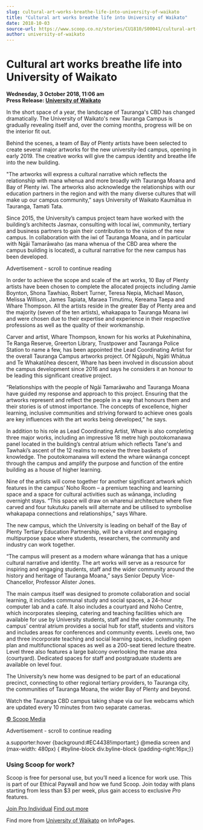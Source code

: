 ```yaml
---
slug: cultural-art-works-breathe-life-into-university-of-waikato
title: "Cultural art works breathe life into University of Waikato"
date: 2018-10-03
source-url: https://www.scoop.co.nz/stories/CU1810/S00041/cultural-art-works-breathe-life-into-university-of-waikato.htm
author: university-of-waikato
---
```

Cultural art works breathe life into University of Waikato
==========================================================

**Wednesday, 3 October 2018, 11:06 am**  
**Press Release: [University of Waikato](https://info.scoop.co.nz/University_of_Waikato)**

In the short space of a year, the landscape of Tauranga's CBD has changed dramatically. The University of Waikato's new Tauranga Campus is gradually revealing itself and, over the coming months, progress will be on the interior fit out.

Behind the scenes, a team of Bay of Plenty artists have been selected to create several major artworks for the new university-led campus, opening in early 2019. The creative works will give the campus identity and breathe life into the new building.

"The artworks will express a cultural narrative which reflects the relationship with mana whenua and more broadly with Tauranga Moana and Bay of Plenty iwi. The artworks also acknowledge the relationships with our education partners in the region and with the many diverse cultures that will make up our campus community," says University of Waikato Kaumātua in Tauranga, Tamati Tata.

Since 2015, the University’s campus project team have worked with the building’s architects Jasmax, consulting with local iwi, community, tertiary and business partners to gain their contribution to the vision of the new campus. In collaboration with the iwi of Tauranga Moana, and in particular with Ngāi Tamarāwaho (as mana whenua of the CBD area where the campus building is located), a cultural narrative for the new campus has been developed.

Advertisement - scroll to continue reading





In order to achieve the scope and scale of the art works, 10 Bay of Plenty artists have been chosen to complete the allocated projects including Jamie Boynton, Shona Tawhiao, Robert Turner, Teresa Nepia, Michael Mason, Melissa Willison, James Tapiata, Maraea Timutimu, Kereama Taepa and Whare Thompson. All the artists reside in the greater Bay of Plenty area and the majority (seven of the ten artists), whakapapa to Tauranga Moana iwi and were chosen due to their expertise and experience in their respective professions as well as the quality of their workmanship.

Carver and artist, Whare Thompson, known for his works at Pukehinahina, Te Ranga Reserve, Greerton Library, Trustpower and Tauranga Police Station to name a few, has been appointed the Lead Coordinating Artist for the overall Tauranga Campus artworks project. Of Ngāpuhi, Ngāti Whātua and Te Whakatōhea descent, Whare has been involved in discussion about the campus development since 2016 and says he considers it an honour to be leading this significant creative project.

“Relationships with the people of Ngāi Tamarāwaho and Tauranga Moana have guided my response and approach to this project. Ensuring that the artworks represent and reflect the people in a way that honours them and their stories is of utmost importance. The concepts of excellence, higher learning, inclusive communities and striving forward to achieve ones goals are key influences with the art works being developed,” he says.

In addition to his role as Lead Coordinating Artist, Whare is also completing three major works, including an impressive 18 metre high poutokomanawa panel located in the building’s central atrium which reflects Tane's and Tawhaki’s ascent of the 12 realms to receive the three baskets of knowledge. The poutokomanawa will extend the whare wānanga concept through the campus and amplify the purpose and function of the entire building as a house of higher learning.

Nine of the artists will come together for another significant artwork which features in the campus’ Noho Room – a premium teaching and learning space and a space for cultural activities such as wānanga, including overnight stays. “This space will draw on wharenui architecture where five carved and four tukutuku panels will alternate and be utilised to symbolise whakapapa connections and relationships,” says Whare.

The new campus, which the University is leading on behalf of the Bay of Plenty Tertiary Education Partnership, will be a vibrant and engaging multipurpose space where students, researchers, the community and industry can work together.

“The campus will present as a modern whare wānanga that has a unique cultural narrative and identity. The art works will serve as a resource for inspiring and engaging students, staff and the wider community around the history and heritage of Tauranga Moana,” says Senior Deputy Vice-Chancellor, Professor Alister Jones.

The main campus itself was designed to promote collaboration and social learning, it includes communal study and social spaces, a 24-hour computer lab and a café. It also includes a courtyard and Noho Centre, which incorporates sleeping, catering and teaching facilities which are available for use by University students, staff and the wider community. The campus’ central atrium provides a social hub for staff, students and visitors and includes areas for conferences and community events. Levels one, two and three incorporate teaching and social learning spaces, including open plan and multifunctional spaces as well as a 200-seat tiered lecture theatre. Level three also features a large balcony overlooking the marae atea (courtyard). Dedicated spaces for staff and postgraduate students are available on level four.

The University’s new home was designed to be part of an educational precinct, connecting to other regional tertiary providers, to Tauranga city, the communities of Tauranga Moana, the wider Bay of Plenty and beyond.

Watch the Tauranga CBD campus taking shape via our live webcams which are updated every 10 minutes from two separate cameras.

  

[© Scoop Media](http://www.scoop.co.nz/about/terms.html)  

Advertisement - scroll to continue reading



a.supporter:hover {background:#EC4438!important;} @media screen and (max-width: 480px) { #byline-block div.byline-block {padding-right:16px;}}

### Using Scoop for work?

Scoop is free for personal use, but you’ll need a licence for work use. This is part of our Ethical Paywall and how we fund Scoop. Join today with plans starting from less than $3 per week, plus gain access to exclusive _Pro_ features.  
  
[Join Pro Individual](https://pro.scoop.co.nz/Individual/?from=ProIn24) [Find out more](https://pro.scoop.co.nz/using-scoop-for-work/?from=ProIn24)

Find more from [University of Waikato](https://info.scoop.co.nz/University_of_Waikato) on InfoPages.